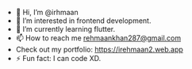 - 👋 Hi, I’m @irhmaan
- 👀 I’m interested in frontend development.
- 🌱 I’m currently learning flutter.
- 📫 How to reach me rehmaankhan287@gmail.com
- Check out my portfolio: https://irehmaan2.web.app
- ⚡ Fun fact: I can code XD.

<!---
irhmaan/irhmaan is a ✨ special ✨ repository because its `README.md` (this file) appears on your GitHub profile.
You can click the Preview link to take a look at your changes.
--->
